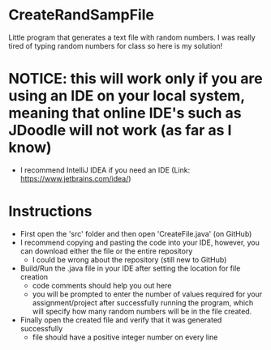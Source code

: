 # CreateRandSampFile
Little program that generates a text file with random numbers. I was really tired of typing random numbers for class so here is my solution!

# NOTICE: this will work only if you are using an IDE on your local system, meaning that online IDE's such as JDoodle will not work (as far as I know)
- I recommend IntelliJ IDEA if you need an IDE (Link: https://www.jetbrains.com/idea/)

# Instructions
- First open the 'src' folder and then open 'CreateFile.java' (on GitHub)
- I recommend copying and pasting the code into your IDE, however, you can download either the file or the entire repository
  - I could be wrong about the repository (still new to GitHub)
- Build/Run the .java file in your IDE after setting the location for file creation
  - code comments should help you out here
  - you will be prompted to enter the number of values required for your assignment/project after successfully running the program, which will specify how many random numbers will be in the file created.
- Finally open the created file and verify that it was generated successfully
  - file should have a positive integer number on every line
